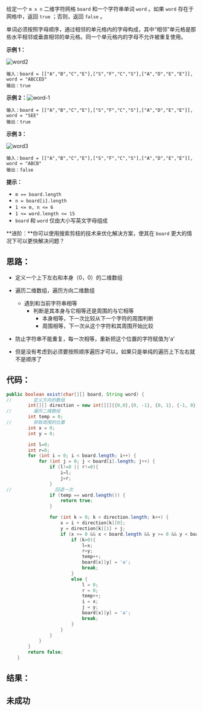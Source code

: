 给定一个 `m x n` 二维字符网格 `board` 和一个字符串单词 `word` 。如果 `word` 存在于网格中，返回 `true` ；否则，返回 `false` 。

单词必须按照字母顺序，通过相邻的单元格内的字母构成，其中“相邻”单元格是那些水平相邻或垂直相邻的单元格。同一个单元格内的字母不允许被重复使用。

**示例 1：**

![word2](https://gitee.com/misteryliu/typora/raw/master/image/word2.jpg)

```
输入：board = [["A","B","C","E"],["S","F","C","S"],["A","D","E","E"]], word = "ABCCED"
输出：true
```

**示例 2：**![word-1](https://gitee.com/misteryliu/typora/raw/master/image/word-1.jpg)

```
输入：board = [["A","B","C","E"],["S","F","C","S"],["A","D","E","E"]], word = "SEE"
输出：true
```

**示例 3：**

![word3](https://gitee.com/misteryliu/typora/raw/master/image/word3.jpg)

```
输入：board = [["A","B","C","E"],["S","F","C","S"],["A","D","E","E"]], word = "ABCB"
输出：false
```

**提示：**

- `m == board.length`
- `n = board[i].length`
- `1 <= m, n <= 6`
- `1 <= word.length <= 15`
- `board` 和 `word` 仅由大小写英文字母组成

 

**进阶：**你可以使用搜索剪枝的技术来优化解决方案，使其在 `board` 更大的情况下可以更快解决问题？

## 思路：

- 定义一个上下左右和本身（0，0）的二维数组
- 遍历二维数组，遍历方向二维数组
  - 遇到和当前字符串相等
    - 判断是其本身与它相等还是周围的与它相等
      - 本身相等，下一次比较从下一个字符的周围判断
      - 周围相等，下一次从这个字符和其周围开始比较
- 防止字符串不能重复，每一次相等，重新把这个位置的字符赋值为'a'



- 但是没有考虑到必须要按照顺序遍历才可以，如果只是单纯的遍历上下左右就不是顺序了

## 代码：

```java
public boolean exist(char[][] board, String word) {
//        定义方向的数组
        int[][] direction = new int[][]{{0,0},{0, -1}, {0, 1}, {-1, 0}, {1, 0}};
//        遍历二维数组
        int temp = 0;
//        获取周围的位置
        int x = 0;
        int y = 0;

        int l=0;
        int r=0;
        for (int i = 0; i < board.length; i++) {
            for (int j = 0; j < board[i].length; j++) {
                if (l!=0 || r!=0){
                    i=l;
                    j=r;
                }
//                回退一次
                if (temp == word.length()) {
                    return true;
                }

                for (int k = 0; k < direction.length; k++) {
                    x = i + direction[k][0];
                    y = direction[k][1] + j;
                    if (x >= 0 && x < board.length && y >= 0 && y < board[i].length && board[x][y] == word.charAt(temp)) {
                        if (k>0){
                            l=x;
                            r=y;
                            temp++;
                            board[x][y] = 'a';
                            break;
                        }
                        else {
                            l = 0;
                            r = 0;
                            temp++;
                            i = x;
                            j = y;
                            board[x][y] = 'a';
                            break;
                        }
                    }
                }
            }
        }
        return false;
    }
```

## 结果：

## 未成功